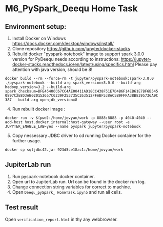 # M6_PySpark_Deequ Home Task

## Environment setup:
1. Install Docker on Windows https://docs.docker.com/desktop/windows/install/
2. Clone repository https://github.com/jupyter/docker-stacks
3. Rebuild docker "pyspark-notebook" image to support spark 3.0.0 version for PyDeequ needs according to instructions: https://jupyter-docker-stacks.readthedocs.io/en/latest/using/specifics.html
Please pay attention with java version, should be 8!

```docker build --rm --force-rm -t jupyter/pyspark-notebook:spark-3.0.0 ./pyspark-notebook --build-arg spark_version=3.0.0 --build-arg hadoop_version=3.2 --build-arg spark_checksum=BFE45406C67CC4AE00411AD18CC438F51E7D4B6F14EB61E7BF6B5450897C2E8D3AB020152657C0239F253735C263512FFABF538AC5B9FFFA38B8295736A9C387 --build-arg openjdk_version=8```

4. Run rebuilt docker image :

```docker run -v $(pwd):/home/jovyan/work -p 8888:8888 -p 4040:4040 --add-host host.docker.internal:host-gateway --user root -e JUPYTER_ENABLE_LAB=yes --name pyspark jupyter/pyspark-notebook ```

5. Copy nessessary JDBC driver to cd running Docker container for the further usage.

```docker cp sqljdbc42.jar 923d5ce18ac1:/home/jovyan/work```

## JupiterLab run

1. Run pyspark-notebook docker container.
2. Open url to JupiterLab run. Url can be found in the docker run log.
3. Change connection string variables for correct to machine.
4. Open ```Deequ_pySpark_ HomeTask.ipynb``` and run all cells.

## Test result

Open ```verification_report.html``` in thу any webbrowser.
